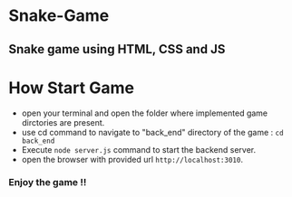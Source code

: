# Snake-Game
Snake game using HTML, CSS and JS
---
# How Start Game

- open your terminal and open the folder where implemented game dirctories are present.
- use cd command to navigate to "back_end" directory of the game : `cd back_end`
- Execute `node server.js` command to start the backend server.
- open the browser with provided url `http://localhost:3010`.

###  Enjoy the game !!

